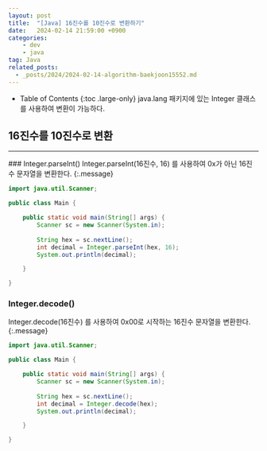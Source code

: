 ```yaml
---
layout: post
title:  "[Java] 16진수를 10진수로 변환하기"
date:   2024-02-14 21:59:00 +0900
categories: 
    - dev
    - java
tag: Java
related_posts:
  - _posts/2024/2024-02-14-algorithm-baekjoon15552.md
---
```


- Table of Contents
{:toc .large-only}
java.lang 패키지에 있는 Integer 클래스를 사용하여 변환이 가능하다.

## 16진수를 10진수로 변환
<hr>
### Integer.parseInt()
Integer.parseInt(16진수, 16) 를 사용하여 0x가 아닌 16진수 문자열을 변환한다.
{:.message}

~~~java
import java.util.Scanner;

public class Main {

	public static void main(String[] args) {
		Scanner sc = new Scanner(System.in);
		
		String hex = sc.nextLine();
		int decimal = Integer.parseInt(hex, 16);
		System.out.println(decimal);

	}

}
~~~

### Integer.decode()
Integer.decode(16진수) 를 사용하여 0x00로 시작하는 16진수 문자열을 변환한다.
{:.message}

~~~java
import java.util.Scanner;

public class Main {

	public static void main(String[] args) {
		Scanner sc = new Scanner(System.in);
		
		String hex = sc.nextLine();
		int decimal = Integer.decode(hex);
		System.out.println(decimal);

	}

}
~~~


